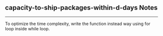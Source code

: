 <h2>capacity-to-ship-packages-within-d-days Notes</h2><hr>To optimize the time complexity, write the function instead way using for loop inside while loop.